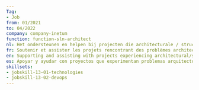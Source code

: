 ```yaml
---
Tag: 
- Job 
from: 01/2021
to: 04/2022
company: company-inetum
function: function-sln-architect
nl: Het ondersteunen en helpen bij projecten die architecturale / structurele problemen ondervinden
fr: Soutenir et assister les projets rencontrant des problèmes architecturaux/structurels
en: Supporting and assisting with projects experiencing architectural/structural issues
es: Apoyar y ayudar con proyectos que experimentan problemas arquitectónicos/estructurales
skillsets:
- jobskill-13-01-technologies
- jobskill-13-02-devops
---
```


